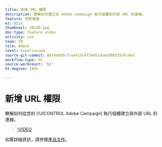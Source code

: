 ```yaml
---
title: 新增 URL 權限
description: 瞭解如何建立從 Adobe Campaign 執行個體到外部 URL 的連線。
feature: 控制面板
kt: 8514
thumbnail: 28149.jpg
doc-type: feature video
activity: use
team: TM
role: Admin
level: Experienced
source-git-commit: 88f4a8b0c7cee415c6f34d51daeb980535dfc0e5
workflow-type: ht
source-wordcount: '52'
ht-degree: 100%

---
```


# 新增 URL 權限

瞭解如何從您的 [!UICONTROL Adobe Campaign] 執行個體建立與外部 URL 的連線。

>[!VIDEO](https://video.tv.adobe.com/v/28149?quality=12)

如需詳細資訊，請參閱[產品文件](https://experienceleague.adobe.com/docs/control-panel/using/instances-settings/url-permissions.html?lang=zh-Hant)。
